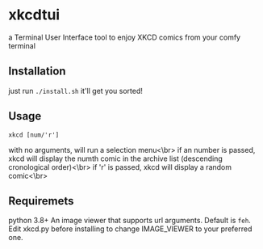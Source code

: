 # xkcdtui
a Terminal User Interface tool to enjoy XKCD comics from your comfy terminal

## Installation
just run 
```./install.sh```
it'll get you sorted!

## Usage
```
xkcd [num/'r']
```
with no arguments, will run a selection menu<\br>
if an number is passed, xkcd will display the numth comic in the archive list (descending cronological order)<\br>
if 'r' is passed, xkcd will display a random comic<\br>

## Requiremets
python 3.8+
An image viewer that supports url arguments. Default is ```feh```. Edit xkcd.py before installing to change IMAGE_VIEWER to your preferred one.
